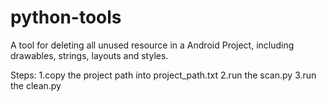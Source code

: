 python-tools
============

A tool for deleting all unused resource in a Android Project, including drawables, strings, layouts and styles.

Steps:
1.copy the project path into project_path.txt
2.run the scan.py
3.run the clean.py
